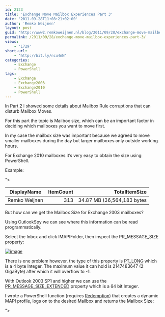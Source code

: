 ```yaml
---
id: 2123
title: 'Exchange Move Mailbox Experiences Part 3'
date: '2011-09-28T11:08:21+02:00'
author: 'Remko Weijnen'
layout: post
guid: 'http://www2.remkoweijnen.nl/blog/2011/09/28/exchange-move-mailbox-experiences-part-3/'
permalink: /2011/09/28/exchange-move-mailbox-experiences-part-3/
views:
    - '1729'
short-url:
    - 'http://bit.ly/ncu4nN'
categories:
    - Exchange
    - PowerShell
tags:
    - Exchange
    - Exchange2003
    - Exchange2010
    - PowerShell
---
```


In [Part 2](http://192.168.40.25:8081/2011/09/27/exchange-move-mailbox-experiences-part-2/) I showed some details about Mailbox Rule corruptions that can disturb Mailbox Moves.

For this part the topic is Mailbox size, which can be an important factor in deciding which mailboxes you want to move first.

In my case the mailbox size was important because we agreed to move smaller mailboxes during the day but larger mailboxes only outside working hours.

For Exchange 2010 mailboxes it’s very easy to obtain the size using PowerShell.

Example:

 “&gt;

| DisplayName | ItemCount | TotalItemSize |
|---|--:|--:|
| Remko Weijnen | 313 | 34.87 MB (36,564,183 bytes |

But how can we get the Mailbox Size for Exchange 2003 mailboxes?

Using OutlookSpy we can see where this information can be read programmatically.

Select the Inbox and click IMAPIFolder, then inspect the PR\_MESSAGE\_SIZE property:

[![image](http://192.168.40.25:8081/wp-content/uploads/2011/09/image_thumb29.png "image")](http://192.168.40.25:8081/wp-content/uploads/2011/09/image29.png)

There is one problem however, the type of this property is [PT\_LONG](http://msdn.microsoft.com/en-us/library/dd920736(v=office.12).aspx) which is a 4 byte Integer. The maximum value it can hold is 2147483647 (2 GigaByte) after which it will overflow to -1.

With Outlook 2003 SP1 and higher we can use the [PR\_MESSAGE\_SIZE\_EXTENDED](http://msdn.microsoft.com/en-us/library/aa193128(v=office.11).aspx) property which is a 64 bit Integer.

I wrote a PowerShell function (requires [Redemption](http://www.dimastr.com/redemption/)) that creates a dynamic MAPI profile, logs on to the desired Mailbox and returns the Mailbox Size:

“&gt;